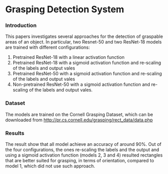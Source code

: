 # Grasping Detection System

### Introduction
This papers investigates several approaches for the detection of graspable areas of an object. In particular, two Resnet-50 and two ResNet-18 models are trained with different configurations: 

1. Pretrained ResNet-18 with a linear activation function
2. Pretrained ResNet-18 with a sigmoid activation function and re-scaling of the labels and output vales
3. Pretrained ResNet-50 with a sigmoid activation function and re-scaling of the labels and output vales
4. Non-pretrained ResNet-50 with a sigmoid activation function and re-scaling of the labels and output vales. 

### Dataset
The models are trained on the Cornell Grasping Dataset, which can be downloaded from http://pr.cs.cornell.edu/grasping/rect_data/data.php

### Results
The result show that all model achieve an accuracy of around 90\%. Out of the four configurations, the ones re-scaling the labels and the output and using a sigmoid activation function (models 2, 3 and 4) resulted rectangles that are better suited for grasping, in terms of orientation, compared to model 1, which did not use such approach.
